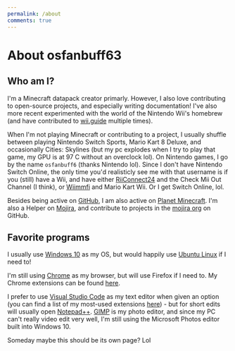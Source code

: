 ```yaml
---
permalink: /about
comments: true
---
```


# About osfanbuff63

## Who am I?

I'm a Minecraft datapack creator primarly. However, I also love contributing to open-source projects, and especially writing documentation! I've also more recent experimented with the world of the Nintendo Wii's homebrew (and have contributed to [wii.guide](https://wii.guide) multiple times).

When I'm not playing Minecraft or contributing to a project, I usually shuffle between playing Nintendo Switch Sports, Mario Kart 8 Deluxe, and occasionally Cities: Skylines (but my pc explodes when I try to play that game, my GPU is at 97 C without an overclock lol). On Nintendo games, I go by the name `osfanbuff6` (thanks Nintendo lol). Since I don't have Nintendo Switch Online, the only time you'd realisticly see me with that username is if you (still) have a Wii, and have either [RiiConnect24](https://rc24.xyz) and the Check Mii Out Channel (I think), or [Wiimmfi](https://wiimmfi.de/) and Mario Kart Wii. Or I get Switch Online, lol.

Besides being active on [GitHub](https://github.com/osfanbuff63), I am also active on [Planet Minecraft](https://planetminecraft.com/member/osfanbuff63). I'm also a Helper on [Mojira](https://bugs.mojang.com), and contribute to projects in the [mojira org](https://github.com/mojira) on GitHub.

## Favorite programs

I usually use [Windows 10](https://www.microsoft.com/en-us/windows/get-windows-10) as my OS, but would happily use [Ubuntu Linux](https://ubuntu.com/) if I need to!

I'm still using [Chrome](https://chrome.google.com) as my browser, but will use Firefox if I need to. My Chrome extensions can be found [here](chrome-extensions).

I prefer to use [Visual Studio Code](https://code.visualstudio.com) as my text editor when given an option (you can find a list of my most-used extensions [here](vscode-extensions)) - but for short edits will usually open [Notepad++](https://notepad-plus-plus.org/). [GIMP](https://www.gimp.org/) is my photo editor, and since my PC can't really video edit very well, I'm still using the Microsoft Photos editor built into Windows 10.

Someday maybe this should be its own page? Lol

